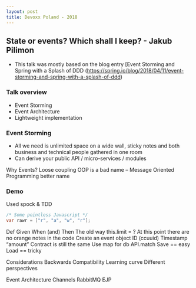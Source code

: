 ```yaml
---
layout: post
title: Devoxx Poland - 2018
---
```


## State or events? Which shall I keep? - Jakub Pilimon

* This talk was mostly based on the blog entry [Event Storming and Spring with a Splash of DDD (https://spring.io/blog/2018/04/11/event-storming-and-spring-with-a-splash-of-ddd)
 
### Talk overview
* Event Storming
* Event Architecture
* Lightweight implementation

### Event Storming
* All we need is unlimited space on a wide wall, sticky notes and both business and technical people gathered in one room
* Can derive your public API / micro-services / modules

Why Events? Loose coupling
OOP is a bad name – Message Oriented Programming better name
 
### Demo
Used spock & TDD

```java
/* Some pointless Javascript */
var rawr = ["r", "a", "w", "r"];
```


Def
Given
When (and)
Then
The old way
this.limit = ?
At this point there are no orange notes in the code
Create an event object
ID (ccuuid)
Timestamp
“amount”
Contract is still the same
Use map for db
API.match
Save == easy
Load == tricky
 
Considerations
Backwards Compatibility
Learning curve
Different perspectives
 
Event Architecture
Channels
RabbitMQ
EJP
 
